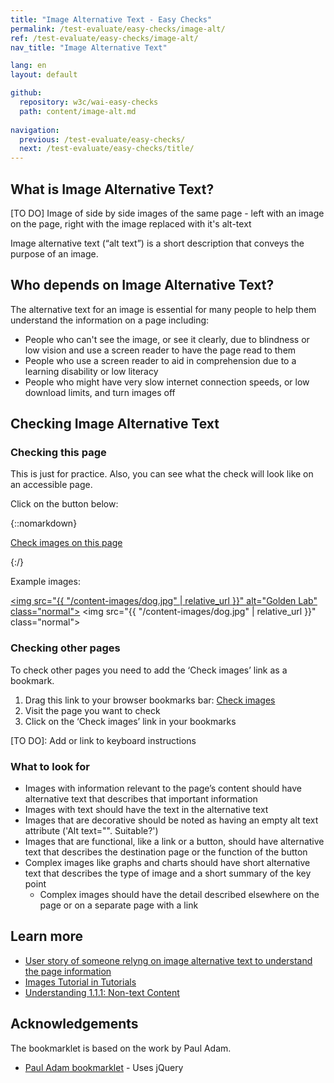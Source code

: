 ```yaml
---
title: "Image Alternative Text - Easy Checks"
permalink: /test-evaluate/easy-checks/image-alt/
ref: /test-evaluate/easy-checks/image-alt/
nav_title: "Image Alternative Text"

lang: en
layout: default

github:
  repository: w3c/wai-easy-checks
  path: content/image-alt.md
  
navigation:
  previous: /test-evaluate/easy-checks/
  next: /test-evaluate/easy-checks/title/
---
```


## What is Image Alternative Text?

[TO DO] Image of side by side images of the same page - left with an image on the page, right with the image replaced with it's alt-text

Image alternative text (“alt text”) is a short description that conveys the purpose of an image. 

## Who depends on Image Alternative Text?

The alternative text for an image is essential for many people to help them understand the information on a page including:
* People who can't see the image, or see it clearly, due to blindness or low vision and use a screen reader to have the page read to them
* People who use a screen reader to aid in comprehension due to a learning disability or low literacy
* People who might have very slow internet connection speeds, or low download limits, and turn images off

## Checking Image Alternative Text

### Checking this page

This is just for practice. Also, you can see what the check will look like on an accessible page.

Click on the button below:

{::nomarkdown}
<p>
  <a class="button active" href="javascript:void%20function(){document.querySelectorAll(%22%23wai-styles,%23wai-info-box,.image-span%22).forEach(a=%3E{a.remove()}),document.querySelector(%22body%22).insertAdjacentHTML(%22afterbegin%22,%22%3Cstyle%20id='wai-styles'%3E.image-span,%23failure,%23success%20{color:black;font-weight:bold;font-size:small;font-family:Noto%20Sans,Trebuchet%20MS,Helvetica%20Neue,Arial,sans-serif;background-color:%23eed009;margin:0%202px;padding:2px;speak:literal-punctuation}%23success{position:absolute;width:0;height:0;clip:rect(0,0,0,0);}%23wai-info-box{z-index:1000;color:black;font-family:Noto%20Sans,Trebuchet%20MS,Helvetica%20Neue,Arial,sans-serif;border:solid%201px%20%23ddd;background-color:%23fff;box-shadow:0%204px%208px%200%20rgba(0,0,0,0.2),0%206px%2020px%200%20rgba(0,0,0,0.19);}%23wai-info-box%20header{font-weight:700;background-color:%23f2f2f2;color:%23005a6a;padding:8px%2016px;}%23wai-info-box%20header%20a{float:right;text-decoration:none}%23wai-info-box%20div{padding:8px%2016px;}.wai-more-info{position:fixed;bottom:5em;right:5em}.wai-good{outline:5px%20solid%20%23005A6A;padding:2px}.wai-bad{outline:5px%20solid%20%23c0272d;padding:2px}.wai-note{outline:2px%20dashed%20%23eed009}%3C/style%3E%22),document.querySelectorAll(%22img,%20[role=img]%22).forEach(function(a){var%20b=%22%22;if(a.hasAttribute(%22role%22)%26%26(b+=%22Role=\%22%22+a.getAttribute(%22role%22)+%22\%22%3Cbr%3E%22),a.hasAttribute(%22aria-label%22)%26%26(b+=%22\u2753aria-label=\%22%22+a.getAttribute(%22aria-label%22)+%22\%22%3Cbr%3E%22),a.hasAttribute(%22aria-describedby%22)){b+=%22Described%20by%20ID(s)=%22;var%20c=a.getAttribute(%22aria-describedby%22),d=c.split(%22%20%22);for(i=0;i%3Cd.length;i++){var%20e=document.querySelector(%22[id=\%22%22+d[i]+%22\%22]%22);b+=%22%3Ca%20href=\%22%23%22+d[i]+%22\%22%3E%22+d[i]+%22%3C/a%3E%22,i%3Cd.length-1%26%26(b+=%22,%20%22),e%26%26(e.classList.add(%22wai-note%22),e.insertAdjacentHTML(%22afterbegin%22,%22%3Cspan%20class=\%22image-span\%22%3Eid=\%22%22+d[i]+%22\%22%3C/span%3E%22))}}if(a.hasAttribute(%22aria-labelledby%22)){b+=%22Labelled%20by%20ID(s)=%22;var%20f=a.getAttribute(%22aria-labelledby%22),g=f.split(%22%20%22);for(i=0;i%3Cg.length;i++){var%20h=document.querySelector(%22[id=\%22%22+g[i]+%22\%22]%22);b+=%22%3Ca%20href=\%22%23%22+g[i]+%22\%22%3E%22+g[i]+%22%3C/a%3E%22,i%3Cg.length-1%26%26(b+=%22,%20%22),h%26%26(h.classList.add(%22wai-note%22),h.insertAdjacentHTML(%22afterbegin%22,%22%3Cspan%20class=\%22image-span\%22%3Eid=\%22%22+g[i]+%22\%22%3C/span%3E%22))}}a.classList.add(%22wai-good%22),a.hasAttribute(%22alt%22)%3F%22A%22==a.parentNode.nodeName%3F%22%22==a.getAttribute(%22alt%22)%3Fb+=%22%3Cspan%20style=\%22border-bottom:2px%20solid%20%23003366;\%22%3E\u2753Empty%20link%20alt%20text.%20Ok%3F%3C/span%3E%22:b+=%22%3Cspan%20style=\%22border-bottom:2px%20solid%20%23003366;\%22%3E\u2713%20Link%20alt%20text=\%22%22+a.getAttribute(%22alt%22)+%22\%22.%20Suitable%3F%3C/span%3E%22:b+=%22\u2713%20Alt%20text=\%22%22+a.getAttribute(%22alt%22)+%22\%22.%20Suitable%3F%22:%22A%22==a.parentNode.nodeName%3F!a.hasAttribute(%22aria-label%22)%26%26!a.hasAttribute(%22aria-labelledby%22)%26%26!a.hasAttribute(%22aria-describedby%22)%26%26!a.hasAttribute(%22title%22)%26%26(a.classList.replace(%22wai-good%22,%22wai-bad%22),b+=%22%3Cspan%20style=\%22border-bottom:2px%20solid%20%23003366;\%22%3E\u274C%20Link%20image%20missing%20alt%20text%3C/span%3E%22):!a.hasAttribute(%22aria-label%22)%26%26!a.hasAttribute(%22aria-labelledby%22)%26%26!a.hasAttribute(%22aria-describedby%22)%26%26!a.hasAttribute(%22title%22)%26%26(a.classList.replace(%22wai-good%22,%22wai-bad%22),b+=%22\u274C%20Image%20missing%20alt%20text%22),a.hasAttribute(%22title%22)%26%26(b+=%22\u2753Image%20has%20title=\%22%22+a.getAttribute(%22title%22)+%22\%22%22),a.hasAttribute(%22longdesc%22)%26%26(b+=%22\u2753Image%20linked%20to%20a%20long%20description=\%22%22+a.getAttribute(%22longdesc%22)+%22\%22%22),b%26%26a.insertAdjacentHTML(%22afterend%22,%22%3Cspan%20class=\%22image-span\%22%3E%22+b+%22%3C/span%3E%22)}),document.querySelectorAll(%22img,%20[role=img]%22).length%3F(document.querySelector(%22body%22).insertAdjacentHTML(%22beforeend%22,%22%3Cdiv%20id=\%22success\%22%20role=\%22alert\%22%3ESuccess!%20Images%20Found%20on%20Page:%20%22+document.title+%22%3C/div%3E%22),setTimeout(function(){document.querySelector(%22%23success%22).remove()},3e3)):(document.querySelector(%22body%22).insertAdjacentHTML(%22afterbegin%22,%22%3Cstrong%20id=\%22failure\%22%20role=\%22alert\%22%3ENo%20Images%20Found%20on%20Page:%20%22+document.title+%22%3C/strong%3E%22),setTimeout(function(){document.querySelector(%22%23failure%22).remove()},6e3)),document.querySelector(%22body%22).insertAdjacentHTML(%22beforeend%22,%22%3Caside%20id=\%22wai-info-box\%22%20class=\%22wai-more-info\%22%3E%3Cheader%3EFind%20out%20more%3Ca%20href='javascript:document.querySelectorAll(\%22%23wai-styles,%23wai-info-box,.image-span\%22).forEach(function(el){el.remove()});'%20aria-label='dismiss'%3EX%3C/a%3E%3C/header%3E%3Cdiv%3E%3Ca%20href=\%22https://w3.org/wai/easy-checks/image-alt/\%22%3EChecking%20Image%20Alternative%20Text%3C/a%3E%3C/div%3E%3C/aside%3E%22)}();">Check images on this page</a>
</p>
{:/}

Example images:

[<img src="{{ "/content-images/dog.jpg" | relative_url }}" alt="Golden Lab" class="normal">](test) <img src="{{ "/content-images/dog.jpg" | relative_url }}" class="normal">

### Checking other pages

To check other pages you need to add the ‘Check images’ link as a bookmark.

1. Drag this link to your browser bookmarks bar: <a href="javascript:void%20function(){document.querySelectorAll(%22%23wai-styles,%23wai-info-box,.image-span%22).forEach(a=%3E{a.remove()}),document.querySelector(%22body%22).insertAdjacentHTML(%22afterbegin%22,%22%3Cstyle%20id='wai-styles'%3E.image-span,%23failure,%23success%20{color:black;font-weight:bold;font-size:small;font-family:Noto%20Sans,Trebuchet%20MS,Helvetica%20Neue,Arial,sans-serif;background-color:%23eed009;margin:0%202px;padding:2px;speak:literal-punctuation}%23success{position:absolute;width:0;height:0;clip:rect(0,0,0,0);}%23wai-info-box{z-index:1000;color:black;font-family:Noto%20Sans,Trebuchet%20MS,Helvetica%20Neue,Arial,sans-serif;border:solid%201px%20%23ddd;background-color:%23fff;box-shadow:0%204px%208px%200%20rgba(0,0,0,0.2),0%206px%2020px%200%20rgba(0,0,0,0.19);}%23wai-info-box%20header{font-weight:700;background-color:%23f2f2f2;color:%23005a6a;padding:8px%2016px;}%23wai-info-box%20header%20a{float:right;text-decoration:none}%23wai-info-box%20div{padding:8px%2016px;}.wai-more-info{position:fixed;bottom:5em;right:5em}.wai-good{outline:5px%20solid%20%23005A6A;padding:2px}.wai-bad{outline:5px%20solid%20%23c0272d;padding:2px}.wai-note{outline:2px%20dashed%20%23eed009}%3C/style%3E%22),document.querySelectorAll(%22img,%20[role=img]%22).forEach(function(a){var%20b=%22%22;if(a.hasAttribute(%22role%22)%26%26(b+=%22Role=\%22%22+a.getAttribute(%22role%22)+%22\%22%3Cbr%3E%22),a.hasAttribute(%22aria-label%22)%26%26(b+=%22\u2753aria-label=\%22%22+a.getAttribute(%22aria-label%22)+%22\%22%3Cbr%3E%22),a.hasAttribute(%22aria-describedby%22)){b+=%22Described%20by%20ID(s)=%22;var%20c=a.getAttribute(%22aria-describedby%22),d=c.split(%22%20%22);for(i=0;i%3Cd.length;i++){var%20e=document.querySelector(%22[id=\%22%22+d[i]+%22\%22]%22);b+=%22%3Ca%20href=\%22%23%22+d[i]+%22\%22%3E%22+d[i]+%22%3C/a%3E%22,i%3Cd.length-1%26%26(b+=%22,%20%22),e%26%26(e.classList.add(%22wai-note%22),e.insertAdjacentHTML(%22afterbegin%22,%22%3Cspan%20class=\%22image-span\%22%3Eid=\%22%22+d[i]+%22\%22%3C/span%3E%22))}}if(a.hasAttribute(%22aria-labelledby%22)){b+=%22Labelled%20by%20ID(s)=%22;var%20f=a.getAttribute(%22aria-labelledby%22),g=f.split(%22%20%22);for(i=0;i%3Cg.length;i++){var%20h=document.querySelector(%22[id=\%22%22+g[i]+%22\%22]%22);b+=%22%3Ca%20href=\%22%23%22+g[i]+%22\%22%3E%22+g[i]+%22%3C/a%3E%22,i%3Cg.length-1%26%26(b+=%22,%20%22),h%26%26(h.classList.add(%22wai-note%22),h.insertAdjacentHTML(%22afterbegin%22,%22%3Cspan%20class=\%22image-span\%22%3Eid=\%22%22+g[i]+%22\%22%3C/span%3E%22))}}a.classList.add(%22wai-good%22),a.hasAttribute(%22alt%22)%3F%22A%22==a.parentNode.nodeName%3F%22%22==a.getAttribute(%22alt%22)%3Fb+=%22%3Cspan%20style=\%22border-bottom:2px%20solid%20%23003366;\%22%3E\u2753Empty%20link%20alt%20text.%20Ok%3F%3C/span%3E%22:b+=%22%3Cspan%20style=\%22border-bottom:2px%20solid%20%23003366;\%22%3E\u2713%20Link%20alt%20text=\%22%22+a.getAttribute(%22alt%22)+%22\%22.%20Suitable%3F%3C/span%3E%22:b+=%22\u2713%20Alt%20text=\%22%22+a.getAttribute(%22alt%22)+%22\%22.%20Suitable%3F%22:%22A%22==a.parentNode.nodeName%3F!a.hasAttribute(%22aria-label%22)%26%26!a.hasAttribute(%22aria-labelledby%22)%26%26!a.hasAttribute(%22aria-describedby%22)%26%26!a.hasAttribute(%22title%22)%26%26(a.classList.replace(%22wai-good%22,%22wai-bad%22),b+=%22%3Cspan%20style=\%22border-bottom:2px%20solid%20%23003366;\%22%3E\u274C%20Link%20image%20missing%20alt%20text%3C/span%3E%22):!a.hasAttribute(%22aria-label%22)%26%26!a.hasAttribute(%22aria-labelledby%22)%26%26!a.hasAttribute(%22aria-describedby%22)%26%26!a.hasAttribute(%22title%22)%26%26(a.classList.replace(%22wai-good%22,%22wai-bad%22),b+=%22\u274C%20Image%20missing%20alt%20text%22),a.hasAttribute(%22title%22)%26%26(b+=%22\u2753Image%20has%20title=\%22%22+a.getAttribute(%22title%22)+%22\%22%22),a.hasAttribute(%22longdesc%22)%26%26(b+=%22\u2753Image%20linked%20to%20a%20long%20description=\%22%22+a.getAttribute(%22longdesc%22)+%22\%22%22),b%26%26a.insertAdjacentHTML(%22afterend%22,%22%3Cspan%20class=\%22image-span\%22%3E%22+b+%22%3C/span%3E%22)}),document.querySelectorAll(%22img,%20[role=img]%22).length%3F(document.querySelector(%22body%22).insertAdjacentHTML(%22beforeend%22,%22%3Cdiv%20id=\%22success\%22%20role=\%22alert\%22%3ESuccess!%20Images%20Found%20on%20Page:%20%22+document.title+%22%3C/div%3E%22),setTimeout(function(){document.querySelector(%22%23success%22).remove()},3e3)):(document.querySelector(%22body%22).insertAdjacentHTML(%22afterbegin%22,%22%3Cstrong%20id=\%22failure\%22%20role=\%22alert\%22%3ENo%20Images%20Found%20on%20Page:%20%22+document.title+%22%3C/strong%3E%22),setTimeout(function(){document.querySelector(%22%23failure%22).remove()},6e3)),document.querySelector(%22body%22).insertAdjacentHTML(%22beforeend%22,%22%3Caside%20id=\%22wai-info-box\%22%20class=\%22wai-more-info\%22%3E%3Cheader%3EFind%20out%20more%3Ca%20href='javascript:document.querySelectorAll(\%22%23wai-styles,%23wai-info-box,.image-span\%22).forEach(function(el){el.remove()});'%20aria-label='dismiss'%3EX%3C/a%3E%3C/header%3E%3Cdiv%3E%3Ca%20href=\%22https://w3.org/wai/easy-checks/image-alt/\%22%3EChecking%20Image%20Alternative%20Text%3C/a%3E%3C/div%3E%3C/aside%3E%22)}();">Check images</a>
2. Visit the page you want to check
3. Click on the ‘Check images’ link in your bookmarks

[TO DO]: Add or link to keyboard instructions

### What to look for

* Images with information relevant to the page’s content should have alternative text that describes that important information
* Images with text should have the text in the alternative text
* Images that are decorative should be noted as having an empty alt text attribute ('Alt text="". Suitable?')
* Images that are functional, like a link or a button, should have alternative text that describes the destination page or the function of the button
* Complex images like graphs and charts should have short alternative text that describes the type of image and a short summary of the key point
  * Complex images should have the detail described elsewhere on the page or on a separate page with a link

## Learn more

* [User story of someone relyng on image alternative text to understand the page information](https://www.w3.org/WAI/people-use-web/user-stories/#accountant)
* [Images Tutorial in Tutorials](https://www.w3.org/WAI/tutorials/images/)
* [Understanding 1.1.1: Non-text Content](https://www.w3.org/WAI/WCAG22/Understanding/non-text-content.html)

## Acknowledgements

The bookmarklet is based on the work by Paul Adam.

* [Paul Adam bookmarklet](https://pauljadam.com/bookmarklets/images.html) - Uses jQuery 
